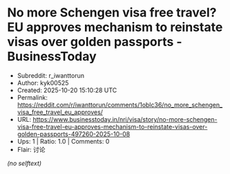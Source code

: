 # No more Schengen visa free travel? EU approves mechanism to reinstate visas over golden passports - BusinessToday

- Subreddit: r_iwanttorun
- Author: kyk00525
- Created: 2025-10-20 15:10:28 UTC
- Permalink: https://reddit.com/r/iwanttorun/comments/1oblc36/no_more_schengen_visa_free_travel_eu_approves/
- URL: https://www.businesstoday.in/nri/visa/story/no-more-schengen-visa-free-travel-eu-approves-mechanism-to-reinstate-visas-over-golden-passports-497260-2025-10-08
- Ups: 1 | Ratio: 1.0 | Comments: 0
- Flair: 讨论

_(no selftext)_
